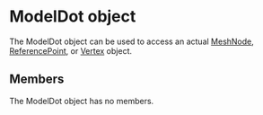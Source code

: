 # ModelDot object

The ModelDot object can be used to access an actual [MeshNode](https://help.3ds.com/2021/English/DSSIMULIA_Established/SIMACAEKERRefMap/simaker-c-meshnodepyc.htm?ContextScope=all), [ReferencePoint](https://help.3ds.com/2021/English/DSSIMULIA_Established/SIMACAEKERRefMap/simaker-c-referencepointpyc.htm?ContextScope=all), or [Vertex](https://help.3ds.com/2021/English/DSSIMULIA_Established/SIMACAEKERRefMap/simaker-c-vertexpyc.htm?ContextScope=all) object.

## Members

The ModelDot object has no members.